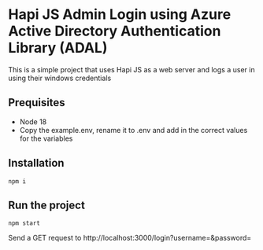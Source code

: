 # Hapi JS Admin Login using Azure Active Directory Authentication Library (ADAL)

This is a simple project that uses Hapi JS as a web server and logs a user in using their windows credentials

## Prequisites

- Node 18
- Copy the example.env, rename it to .env and add in the correct values for the variables

## Installation

```
npm i
```

## Run the project

```
npm start
```

Send a GET request to http://localhost:3000/login?username=<your windows email>&password=<your windows password>
